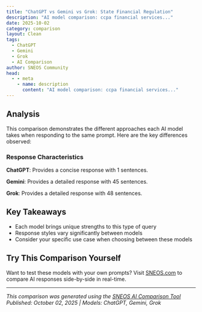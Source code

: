 ```yaml
---
title: "ChatGPT vs Gemini vs Grok: State Financial Regulation"
description: "AI model comparison: ccpa financial services..."
date: 2025-10-02
category: comparison
layout: Clean
tags:
  - ChatGPT
  - Gemini
  - Grok
  - AI Comparison
author: SNEOS Community
head:
  - - meta
    - name: description
      content: "AI model comparison: ccpa financial services..."
---
```


<ChatComparison
  title="ChatGPT vs Gemini vs Grok: State Financial Regulation"
  prompt="ccpa financial services"
  :responses='{
    "ChatGPT": "Error calling OpenAI API.",
    "Gemini": "The California Consumer Privacy Act (CCPA) applies to financial services companies operating in California and impacts how they collect, use, and share consumer data. Here\u0027s a breakdown of how the CCPA affects the financial services industry:\n\n**Key CCPA Requirements for Financial Services:**\n\n*   **Right to Know:** Consumers have the right to request information about the categories and specific pieces of personal information a financial institution has collected about them, the sources of that information, the purposes for collecting it, and the categories of third parties with whom it\u0027s shared.\n*   **Right to Delete:** Consumers generally have the right to request that a financial institution delete their personal information. However, there are exceptions, such as when the information is needed to comply with legal obligations or to complete a transaction.\n*   **Right to Opt-Out of Sale:** While financial institutions typically don\u0027t \u0022sell\u0022 personal information in the traditional sense, the CCPA\u0027s definition of \u0022sale\u0022 is broad. It includes sharing personal information with third parties for monetary or other valuable consideration. This could impact data sharing arrangements with marketing partners, data analytics firms, or other service providers.\n*   **Right to Correct:** The CCPA allows consumers to request that businesses correct inaccurate personal information they hold.  This is particularly relevant in the financial industry where accurate information is crucial for credit scoring, account management, and regulatory compliance.\n*   **Right to Limit Use of Sensitive Personal Information:**  The CPRA (California Privacy Rights Act), which amended the CCPA, gives consumers the right to limit the use and disclosure of their sensitive personal information.  This includes data like social security numbers, account logins, financial account information, and precise geolocation data.  Financial institutions need to obtain consent to use this data beyond certain permitted purposes.\n*   **Non-Discrimination:** Financial institutions cannot discriminate against consumers who exercise their CCPA rights. This means they can\u0027t deny services, charge different prices, or provide a different level of quality of service.\n*   **Notice Requirements:** Financial institutions must provide consumers with clear and conspicuous notice about their data collection practices, their rights under the CCPA, and how to exercise those rights. This includes a privacy policy that meets specific requirements.\n*   **Data Security:** Financial institutions must implement reasonable security measures to protect personal information from unauthorized access, use, or disclosure.\n\n**Specific Challenges for Financial Institutions:**\n\n*   **Complexity of Data:** Financial institutions collect and process a vast amount of personal information from various sources, making it challenging to track and manage data to comply with CCPA requests.\n*   **Regulatory Compliance:** Financial institutions are already subject to numerous privacy regulations (e.g., GLBA, FCRA). CCPA compliance requires coordinating with existing compliance frameworks.\n*   **Service Provider Relationships:** Financial institutions rely on third-party service providers for various functions. They need to ensure these providers also comply with the CCPA and have appropriate data protection measures in place.\n*   **Defining \u0022Sale\u0022:**  The broad definition of \u0022sale\u0022 under the CCPA can be particularly challenging for financial institutions. They need to carefully evaluate their data sharing practices to determine if they constitute a \u0022sale\u0022 and whether they need to provide consumers with an opt-out mechanism.\n*   **Responding to Consumer Requests:**  Financial institutions need to establish processes for receiving, verifying, and responding to consumer requests under the CCPA in a timely manner. This requires dedicated resources and technology.\n\n**How Financial Institutions Can Prepare:**\n\n*   **Data Mapping:**  Identify all personal information collected, where it\u0027s stored, how it\u0027s used, and with whom it\u0027s shared.\n*   **Privacy Policy Updates:**  Revise privacy policies to comply with CCPA\u0027s notice requirements.\n*   **Consumer Rights Procedures:**  Establish clear procedures for handling consumer requests (e.g., access, deletion, opt-out).\n*   **Service Provider Agreements:**  Review and update contracts with service providers to ensure they comply with the CCPA.\n*   **Data Security Enhancements:**  Strengthen data security measures to protect personal information.\n*   **Training:**  Train employees on CCPA requirements and how to handle consumer requests.\n*   **Compliance Technology:** Implement technology solutions to automate CCPA compliance tasks.\n*   **Legal Counsel:** Consult with legal counsel to ensure compliance with the CCPA and other applicable privacy laws.\n\n**Examples of CCPA Impact on Financial Services:**\n\n*   A bank must disclose to a customer all the categories of personal information it collects, such as account information, transaction history, and credit score.\n*   A credit card company may need to allow customers to opt-out of the \u0022sale\u0022 of their data to marketing partners for targeted advertising.\n*   A mortgage lender must have a process in place to delete a consumer\u0027s personal information upon request, subject to certain exceptions.\n*   A financial institution must correct inaccurate information in a consumer\u0027s credit report upon request.\n\n**In summary, the CCPA requires financial services companies operating in California to be transparent about their data practices, give consumers more control over their personal information, and implement robust data security measures.**  Compliance is complex and requires careful planning and execution. Consulting with legal and privacy professionals is crucial.\n",
    "Grok": "The California Consumer Privacy Act (CCPA) is a landmark privacy law in California that came into effect on January 1, 2020, granting California residents specific rights over their personal information. While the CCPA applies to a wide range of businesses, there are particular implications and exceptions for **financial services** organizations due to overlapping federal regulations like the Gramm-Leach-Bliley Act (GLBA).\n\nHere\u2019s an overview of how the CCPA relates to financial services:\n\n### 1. **Scope of CCPA for Financial Services**\nThe CCPA applies to businesses that:\n- Operate in California.\n- Collect personal information from California residents.\n- Meet certain thresholds (e.g., annual gross revenue over $25 million, or buying/selling personal information of 50,000 or more consumers, households, or devices, or deriving 50% or more of revenue from selling personal information).\n\nFinancial institutions such as banks, credit unions, insurance companies, and investment firms often fall under this scope if they meet the criteria and handle personal information of California residents.\n\n### 2. **Exemptions for Financial Services under CCPA**\nThe CCPA provides certain exemptions for financial institutions that are already subject to the **Gramm-Leach-Bliley Act (GLBA)**:\n- **Data Covered by GLBA**: Personal information collected, processed, sold, or disclosed under the GLBA or the California Financial Information Privacy Act (CalFIPA) is exempt from most CCPA requirements. This means that data such as financial account details, credit information, and other data regulated by GLBA are not subject to CCPA\u0027s core provisions (e.g., right to delete, right to opt-out of sale).\n- **Non-Exempt Data**: However, personal information that falls outside the scope of GLBA (e.g., marketing data, online tracking data, or non-financial personal information) is still subject to CCPA. For example, data collected through a financial institution\u2019s website or app that isn\u2019t directly tied to financial services may be covered by CCPA.\n\n### 3. **Key CCPA Obligations for Financial Services (for Non-Exempt Data)**\nFor personal information not covered by GLBA exemptions, financial institutions must comply with CCPA requirements, including:\n- **Consumer Rights**:\n  - Right to know what personal information is collected, used, or shared.\n  - Right to delete personal information (subject to exceptions).\n  - Right to opt-out of the sale of personal information.\n  - Right to non-discrimination for exercising CCPA rights.\n- **Privacy Notices**: Financial institutions must provide clear privacy notices at or before the point of data collection, explaining what data is collected and how it is used.\n- **Data Security**: Businesses must implement reasonable security measures to protect personal information.\n- **Vendor Management**: Financial institutions must ensure that third-party vendors or service providers handling personal data also comply with CCPA.\n\n### 4. **CPRA Amendments (California Privacy Rights Act)**\nThe California Privacy Rights Act (CPRA), which amends and expands the CCPA and took effect on January 1, 2023, introduced additional considerations:\n- It created the **California Privacy Protection Agency (CPPA)** to enforce privacy laws.\n- It introduced the concept of \u0022sensitive personal information,\u0022 which may include certain financial data (e.g., account log-in details combined with passwords or security questions).\n- Financial institutions need to provide consumers with the right to limit the use of sensitive personal information.\n\nHowever, the GLBA exemption largely remains in place under CPRA for data covered by federal financial privacy laws.\n\n### 5. **Practical Implications for Financial Services**\n- **Dual Compliance**: Financial institutions must navigate both GLBA and CCPA requirements, distinguishing between exempt and non-exempt data. This often requires robust data mapping and classification processes.\n- **Consumer Requests**: While GLBA data is exempt, financial institutions must still have mechanisms to handle consumer requests under CCPA for non-exempt data (e.g., website cookies or marketing data).\n- **Privacy Policies**: Institutions must update privacy policies to reflect CCPA obligations for non-exempt data while continuing to comply with GLBA notice requirements.\n- **Training and Awareness**: Employees need training to understand the intersection of CCPA and GLBA and how to handle personal information under both frameworks.\n\n### 6. **Penalties for Non-Compliance**\n- CCPA violations can result in fines of up to $2,500 per violation or $7,500 per intentional violation, enforced by the California Attorney General or the CPPA.\n- Additionally, consumers can bring private lawsuits for data breaches involving non-encrypted or non-redacted personal information, with statutory damages ranging from $100 to $750 per consumer per incident, or actual damages, whichever is greater.\n\n### Conclusion\nFinancial services companies operating in California must carefully balance compliance with the CCPA and existing federal laws like the GLBA. While much of the financial data they handle may be exempt from CCPA, they must still address non-exempt personal information and ensure robust privacy practices. Consulting with legal and compliance professionals is often necessary to navigate these complex requirements.\n\nIf you have a specific question or scenario related to financial services and CCPA, feel free to provide more details!"
  }'
  published-date="13:55"
/>

## Analysis

This comparison demonstrates the different approaches each AI model takes when responding to the same prompt. Here are the key differences observed:

### Response Characteristics

**ChatGPT**: Provides a concise response with 1 sentences. 

**Gemini**: Provides a detailed response with 45 sentences. 

**Grok**: Provides a detailed response with 48 sentences. 

## Key Takeaways

- Each model brings unique strengths to this type of query
- Response styles vary significantly between models
- Consider your specific use case when choosing between these models

## Try This Comparison Yourself

Want to test these models with your own prompts? Visit [SNEOS.com](https://sneos.com) to compare AI responses side-by-side in real-time.

---

*This comparison was generated using the [SNEOS AI Comparison Tool](https://sneos.com)*
*Published: October 02, 2025 | Models: ChatGPT, Gemini, Grok*
